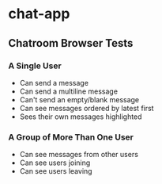 # chat-app

## Chatroom Browser Tests

### A Single User

* Can send a message
* Can send a multiline message
* Can't send an empty/blank message
* Can see messages ordered by latest first
* Sees their own messages highlighted

### A Group of More Than One User
* Can see messages from other users
* Can see users joining
* Can see users leaving


